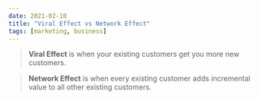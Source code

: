 ```yaml
---
date: 2021-02-10
title: "Viral Effect vs Network Effect"
tags: [marketing, business]
---
```


> **Viral Effect** is when your existing customers get you more new customers.

> **Network Effect** is when every existing customer adds incremental value to all other existing customers.